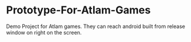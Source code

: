 # Prototype-For-Atlam-Games
Demo Project for Atlam games.
They can reach android built from release window on right on the screen.
